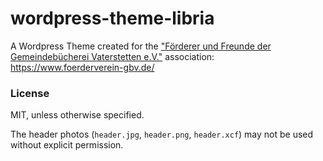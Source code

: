 # wordpress-theme-libria

A Wordpress Theme created for the ["Förderer und Freunde der Gemeindebücherei Vaterstetten e.V."](https://www.foerderverein-gbv.de/) association: https://www.foerderverein-gbv.de/

### License

MIT, unless otherwise specified.

The header photos (`header.jpg`, `header.png`, `header.xcf`) may not be used without explicit permission.
